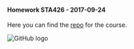 #### Homework STA426 - 2017-09-24

Here you can find the [repo](https://github.com/sta426hs2017/material) for the course.

![GitHub logo][githublogo]

[githublogo]: https://github.com/akirbis/STA426/GitHub_Logo.png






